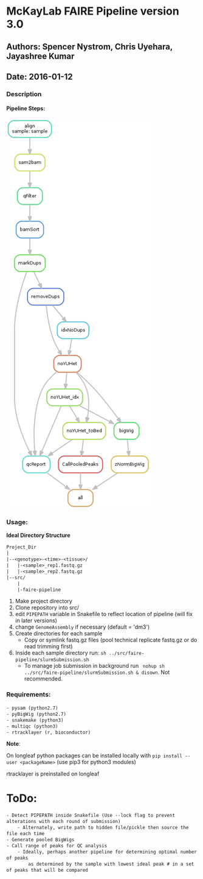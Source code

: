# McKayLab FAIRE Pipeline version 3.0
## Authors: Spencer Nystrom, Chris Uyehara, Jayashree Kumar
## Date: 2016-01-12

### Description
#### Pipeline Steps:
![](docs/dag.png)


### Usage:
**Ideal Directory Structure**
```{bash}
Project_Dir
|
|--<genotype>-<time>-<tissue>/
|	|-<sample>_rep1.fastq.gz
|	|-<sample>_rep2.fastq.gz
|--src/
	|
	|-faire-pipeline	
```

1. Make project directory
1. Clone repository into src/
1. edit `PIPEPATH` variable in Snakefile to reflect location of pipeline (will fix in later versions)
1. change `GenomeAssembly` if necessary (default = 'dm3')
1. Create directories for each sample
	* Copy or symlink fastq.gz files (pool technical replicate fastq.gz or do read trimming first)
1. Inside each sample directory run: ` sh ../src/faire-pipeline/slurmSubmission.sh ` 
	- To manage job submission in background run ` nohup sh ../src/faire-pipeline/slurmSubmission.sh & disown`. Not recommended.


### Requirements:
	- pysam (python2.7)
	- pyBigWig (python2.7)
	- snakemake (python3)
	- multiqc (python3)
	- rtracklayer (r, bioconductor)	
**Note**: 

On longleaf python packages can be installed locally with ` pip install --user <packageName> ` (use pip3 for python3 modules)

rtracklayer is preinstalled on longleaf


# ToDo:
	- Detect PIPEPATH inside Snakefile (Use --lock flag to prevent alterations with each round of submission)
		- Alternately, write path to hidden file/pickle then source the file each time
	- Generate pooled BigWigs
	- Call range of peaks for QC analysis
		- Ideally, perhaps another pipeline for determining optimal number of peaks
			as determined by the sample with lowest ideal peak # in a set of peaks that will be compared
